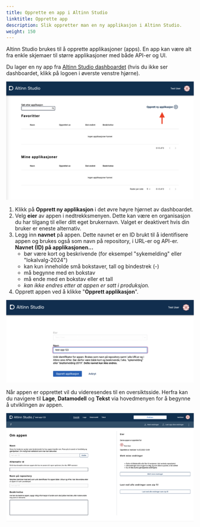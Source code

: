 ```yaml
---
title: Opprette en app i Altinn Studio
linktitle: Opprette app
description: Slik oppretter man en ny applikasjon i Altinn Studio.
weight: 150
---
```


Altinn Studio brukes til å opprette applikasjoner (apps).
En app kan være alt fra enkle skjemaer til større applikasjoner med både API-er og UI.

Du lager en ny app fra [Altinn Studio dashboardet](https://altinn.studio/dashboard) (hvis du ikke ser dashboardet, klikk på logoen i øverste venstre hjørne).

![Dashboardet i Altinn Studio](overview.png "Altinn Studio Dashboard")

1. Klikk på **Opprett ny applikasjon** i det øvre høyre hjørnet av dashboardet.
2. Velg **eier** av appen i nedtrekksmenyen.
    Dette kan være en organisasjon du har tilgang til eller ditt eget brukernavn. Valget er deaktivert hvis din bruker er eneste alternativ.
3. Legg inn **navnet** på appen.
    Dette navnet er en ID brukt til å identifisere appen og brukes også som navn på repository, i URL-er og API-er.  
    **Navnet (ID) på applikasjonen...**
   - bør være kort og beskrivende (for eksempel "sykemelding" eller "lokalvalg-2024")
   - kan kun inneholde små bokstaver, tall og bindestrek (-)
   - må begynne med en bokstav
   - må ende med en bokstav eller et tall  
   - _kan ikke endres etter at appen er satt i produksjon._
4. Opprett appen ved å klikke "**Opprett applikasjon**".

![Ny app popup](new-app.png "Opprett applikasjon")

Når appen er opprettet vil du videresendes til en oversiktsside.
Herfra kan du navigere til **Lage**, **Datamodell** og **Tekst** via hovedmenyen for å begynne å utviklingen av appen.

![Oversikt app](app-created.png "Oversikt app")
